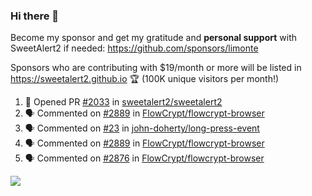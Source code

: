 ### Hi there 👋

Become my sponsor and get my gratitude and **personal support** with SweetAlert2 if needed: https://github.com/sponsors/limonte

Sponsors who are contributing with $19/month or more will be listed in https://sweetalert2.github.io 🏆 (100K unique visitors per month!)

<!--START_SECTION:activity-->
1. 💪 Opened PR [#2033](https://github.com//sweetalert2/sweetalert2/pull/2033) in [sweetalert2/sweetalert2](https://github.com//sweetalert2/sweetalert2)
2. 🗣 Commented on [#2889](https://github.com//FlowCrypt/flowcrypt-browser/issues/2889) in [FlowCrypt/flowcrypt-browser](https://github.com//FlowCrypt/flowcrypt-browser)
3. 🗣 Commented on [#23](https://github.com//john-doherty/long-press-event/issues/23) in [john-doherty/long-press-event](https://github.com//john-doherty/long-press-event)
4. 🗣 Commented on [#2889](https://github.com//FlowCrypt/flowcrypt-browser/issues/2889) in [FlowCrypt/flowcrypt-browser](https://github.com//FlowCrypt/flowcrypt-browser)
5. 🗣 Commented on [#2876](https://github.com//FlowCrypt/flowcrypt-browser/issues/2876) in [FlowCrypt/flowcrypt-browser](https://github.com//FlowCrypt/flowcrypt-browser)
<!--END_SECTION:activity-->

![](https://github-readme-stats.vercel.app/api?username=limonte&theme=vue&show_icons=true)
